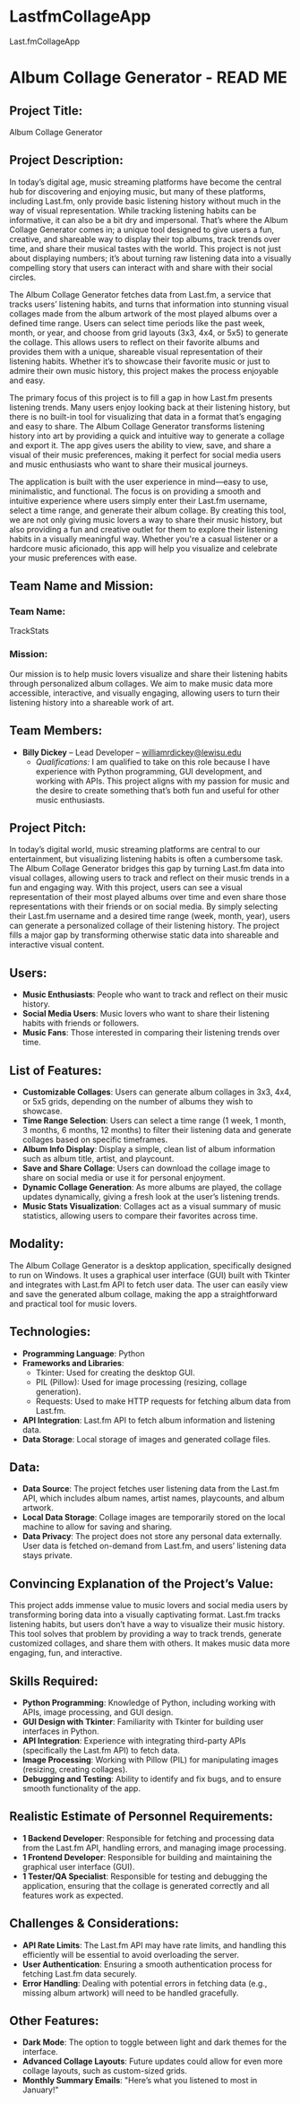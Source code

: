 # LastfmCollageApp
Last.fmCollageApp

# Album Collage Generator - READ ME

## Project Title:
Album Collage Generator

## Project Description:
In today’s digital age, music streaming platforms have become the central hub for discovering and enjoying music, but many of these platforms, including Last.fm, only provide basic listening history without much in the way of visual representation. While tracking listening habits can be informative, it can also be a bit dry and impersonal. That’s where the Album Collage Generator comes in; a unique tool designed to give users a fun, creative, and shareable way to display their top albums, track trends over time, and share their musical tastes with the world. This project is not just about displaying numbers; it’s about turning raw listening data into a visually compelling story that users can interact with and share with their social circles.

The Album Collage Generator fetches data from Last.fm, a service that tracks users’ listening habits, and turns that information into stunning visual collages made from the album artwork of the most played albums over a defined time range. Users can select time periods like the past week, month, or year, and choose from grid layouts (3x3, 4x4, or 5x5) to generate the collage. This allows users to reflect on their favorite albums and provides them with a unique, shareable visual representation of their listening habits. Whether it’s to showcase their favorite music or just to admire their own music history, this project makes the process enjoyable and easy.

The primary focus of this project is to fill a gap in how Last.fm presents listening trends. Many users enjoy looking back at their listening history, but there is no built-in tool for visualizing that data in a format that’s engaging and easy to share. The Album Collage Generator transforms listening history into art by providing a quick and intuitive way to generate a collage and export it. The app gives users the ability to view, save, and share a visual of their music preferences, making it perfect for social media users and music enthusiasts who want to share their musical journeys. 

The application is built with the user experience in mind—easy to use, minimalistic, and functional. The focus is on providing a smooth and intuitive experience where users simply enter their Last.fm username, select a time range, and generate their album collage. By creating this tool, we are not only giving music lovers a way to share their music history, but also providing a fun and creative outlet for them to explore their listening habits in a visually meaningful way. Whether you're a casual listener or a hardcore music aficionado, this app will help you visualize and celebrate your music preferences with ease.

## Team Name and Mission:

### Team Name:
TrackStats

### Mission:
Our mission is to help music lovers visualize and share their listening habits through personalized album collages. We aim to make music data more accessible, interactive, and visually engaging, allowing users to turn their listening history into a shareable work of art.

## Team Members:
- **Billy Dickey** – Lead Developer – williamrdickey@lewisu.edu
    - *Qualifications:* I am qualified to take on this role because I have experience with Python programming, GUI development, and working with APIs. This project aligns with my passion for music and the desire to create something that’s both fun and useful for other music enthusiasts.

## Project Pitch:
In today’s digital world, music streaming platforms are central to our entertainment, but visualizing listening habits is often a cumbersome task. The Album Collage Generator bridges this gap by turning Last.fm data into visual collages, allowing users to track and reflect on their music trends in a fun and engaging way. With this project, users can see a visual representation of their most played albums over time and even share those representations with their friends or on social media. By simply selecting their Last.fm username and a desired time range (week, month, year), users can generate a personalized collage of their listening history. The project fills a major gap by transforming otherwise static data into shareable and interactive visual content.

## Users:
- **Music Enthusiasts**: People who want to track and reflect on their music history.
- **Social Media Users**: Music lovers who want to share their listening habits with friends or followers.
- **Music Fans**: Those interested in comparing their listening trends over time.

## List of Features:
- **Customizable Collages**: Users can generate album collages in 3x3, 4x4, or 5x5 grids, depending on the number of albums they wish to showcase.
- **Time Range Selection**: Users can select a time range (1 week, 1 month, 3 months, 6 months, 12 months) to filter their listening data and generate collages based on specific timeframes.
- **Album Info Display**: Display a simple, clean list of album information such as album title, artist, and playcount.
- **Save and Share Collage**: Users can download the collage image to share on social media or use it for personal enjoyment.
- **Dynamic Collage Generation**: As more albums are played, the collage updates dynamically, giving a fresh look at the user’s listening trends.
- **Music Stats Visualization**: Collages act as a visual summary of music statistics, allowing users to compare their favorites across time.

## Modality:
The Album Collage Generator is a desktop application, specifically designed to run on Windows. It uses a graphical user interface (GUI) built with Tkinter and integrates with Last.fm API to fetch user data. The user can easily view and save the generated album collage, making the app a straightforward and practical tool for music lovers.

## Technologies:
- **Programming Language**: Python
- **Frameworks and Libraries**:
    - Tkinter: Used for creating the desktop GUI.
    - PIL (Pillow): Used for image processing (resizing, collage generation).
    - Requests: Used to make HTTP requests for fetching album data from Last.fm.
- **API Integration**: Last.fm API to fetch album information and listening data.
- **Data Storage**: Local storage of images and generated collage files.

## Data:
- **Data Source**: The project fetches user listening data from the Last.fm API, which includes album names, artist names, playcounts, and album artwork.
- **Local Data Storage**: Collage images are temporarily stored on the local machine to allow for saving and sharing.
- **Data Privacy**: The project does not store any personal data externally. User data is fetched on-demand from Last.fm, and users’ listening data stays private.

## Convincing Explanation of the Project’s Value:
This project adds immense value to music lovers and social media users by transforming boring data into a visually captivating format. Last.fm tracks listening habits, but users don’t have a way to visualize their music history. This tool solves that problem by providing a way to track trends, generate customized collages, and share them with others. It makes music data more engaging, fun, and interactive.

## Skills Required:
- **Python Programming**: Knowledge of Python, including working with APIs, image processing, and GUI design.
- **GUI Design with Tkinter**: Familiarity with Tkinter for building user interfaces in Python.
- **API Integration**: Experience with integrating third-party APIs (specifically the Last.fm API) to fetch data.
- **Image Processing**: Working with Pillow (PIL) for manipulating images (resizing, creating collages).
- **Debugging and Testing**: Ability to identify and fix bugs, and to ensure smooth functionality of the app.

## Realistic Estimate of Personnel Requirements:
- **1 Backend Developer**: Responsible for fetching and processing data from the Last.fm API, handling errors, and managing image processing.
- **1 Frontend Developer**: Responsible for building and maintaining the graphical user interface (GUI).
- **1 Tester/QA Specialist**: Responsible for testing and debugging the application, ensuring that the collage is generated correctly and all features work as expected.
  
## Challenges & Considerations:
- **API Rate Limits**: The Last.fm API may have rate limits, and handling this efficiently will be essential to avoid overloading the server.
- **User Authentication**: Ensuring a smooth authentication process for fetching Last.fm data securely.
- **Error Handling**: Dealing with potential errors in fetching data (e.g., missing album artwork) will need to be handled gracefully.

## Other Features:
- **Dark Mode**: The option to toggle between light and dark themes for the interface.
- **Advanced Collage Layouts**: Future updates could allow for even more collage layouts, such as custom-sized grids.
- **Monthly Summary Emails**: "Here’s what you listened to most in January!"
